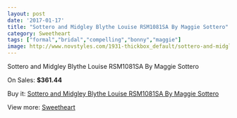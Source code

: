 ```yaml
---
layout: post
date: '2017-01-17'
title: "Sottero and Midgley Blythe Louise RSM1081SA By Maggie Sottero"
category: Sweetheart
tags: ["formal","bridal","compelling","bonny","maggie"]
image: http://www.novstyles.com/1931-thickbox_default/sottero-and-midgley-blythe-louise-rsm1081sa-by-maggie-sottero.jpg
---
```

Sottero and Midgley Blythe Louise RSM1081SA By Maggie Sottero

On Sales: **$361.44**
<a href="https://www.novstyles.com/en/sweetheart/1088-sottero-and-midgley-blythe-louise-rsm1081sa-by-maggie-sottero.html"><amp-img layout="responsive" width="600" height="600" src="//www.novstyles.com/1931-thickbox_default/sottero-and-midgley-blythe-louise-rsm1081sa-by-maggie-sottero.jpg" alt="Sottero and Midgley Blythe Louise RSM1081SA By Maggie Sottero 0" /></a>
<a href="https://www.novstyles.com/en/sweetheart/1088-sottero-and-midgley-blythe-louise-rsm1081sa-by-maggie-sottero.html"><amp-img layout="responsive" width="600" height="600" src="//www.novstyles.com/1932-thickbox_default/sottero-and-midgley-blythe-louise-rsm1081sa-by-maggie-sottero.jpg" alt="Sottero and Midgley Blythe Louise RSM1081SA By Maggie Sottero 1" /></a>

Buy it: [Sottero and Midgley Blythe Louise RSM1081SA By Maggie Sottero](https://www.novstyles.com/en/sweetheart/1088-sottero-and-midgley-blythe-louise-rsm1081sa-by-maggie-sottero.html "Sottero and Midgley Blythe Louise RSM1081SA By Maggie Sottero")

View more: [Sweetheart](https://www.novstyles.com/en/7-sweetheart "Sweetheart")
